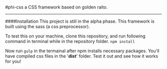 #phi-css
a CSS framework based on golden raito.

---
####Installation
This project is still in the alpha phase.
This framework is built using the sass (a css preprocessor).

To test this on your machine, clone this repository, and run following command in terminal while in the repository folder.
```npm install```

Now run ```gulp``` in the termainal after npm installs necessary packages. You'll have compiled css files in the '**dist**' folder. Test it out and see how it works for you!